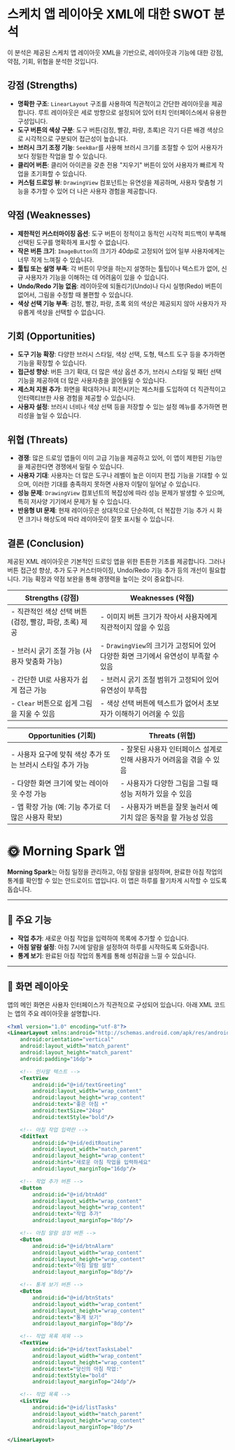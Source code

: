 # 스케치 앱 레이아웃 XML에 대한 SWOT 분석

이 분석은 제공된 스케치 앱 레이아웃 XML을 기반으로, 레이아웃과 기능에 대한 강점, 약점, 기회, 위협을 분석한 것입니다.

## 강점 (Strengths)

- **명확한 구조**: `LinearLayout` 구조를 사용하여 직관적이고 간단한 레이아웃을 제공합니다. 루트 레이아웃은 세로 방향으로 설정되어 있어 터치 인터페이스에서 유용한 구성입니다.
- **도구 버튼의 색상 구분**: 도구 버튼(검정, 빨강, 파랑, 초록)은 각기 다른 배경 색상으로 시각적으로 구분되어 접근성이 높습니다.
- **브러시 크기 조정 기능**: `SeekBar`를 사용해 브러시 크기를 조절할 수 있어 사용자가 보다 정밀한 작업을 할 수 있습니다.
- **클리어 버튼**: 클리어 아이콘을 갖춘 전용 "지우기" 버튼이 있어 사용자가 빠르게 작업을 초기화할 수 있습니다.
- **커스텀 드로잉 뷰**: `DrawingView` 컴포넌트는 유연성을 제공하며, 사용자 맞춤형 기능을 추가할 수 있어 더 나은 사용자 경험을 제공합니다.

## 약점 (Weaknesses)

- **제한적인 커스터마이징 옵션**: 도구 버튼이 정적이고 동적인 시각적 피드백이 부족해 선택된 도구를 명확하게 표시할 수 없습니다.
- **작은 버튼 크기**: `ImageButton`의 크기가 40dp로 고정되어 있어 일부 사용자에게는 너무 작게 느껴질 수 있습니다.
- **툴팁 또는 설명 부족**: 각 버튼이 무엇을 하는지 설명하는 툴팁이나 텍스트가 없어, 신규 사용자가 기능을 이해하는 데 어려움이 있을 수 있습니다.
- **Undo/Redo 기능 없음**: 레이아웃에 되돌리기(Undo)나 다시 실행(Redo) 버튼이 없어서, 그림을 수정할 때 불편할 수 있습니다.
- **색상 선택 기능 부족**: 검정, 빨강, 파랑, 초록 외의 색상은 제공되지 않아 사용자가 자유롭게 색상을 선택할 수 없습니다.

## 기회 (Opportunities)

- **도구 기능 확장**: 다양한 브러시 스타일, 색상 선택, 도형, 텍스트 도구 등을 추가하면 기능을 확장할 수 있습니다.
- **접근성 향상**: 버튼 크기 확대, 더 많은 색상 옵션 추가, 브러시 스타일 및 패턴 선택 기능을 제공하여 더 많은 사용자층을 끌어들일 수 있습니다.
- **제스처 지원 추가**: 화면을 확대하거나 회전시키는 제스처를 도입하여 더 직관적이고 인터랙티브한 사용 경험을 제공할 수 있습니다.
- **사용자 설정**: 브러시 너비나 색상 선택 등을 저장할 수 있는 설정 메뉴를 추가하면 편리성을 높일 수 있습니다.

## 위협 (Threats)

- **경쟁**: 많은 드로잉 앱들이 이미 고급 기능을 제공하고 있어, 이 앱이 제한된 기능만을 제공한다면 경쟁에서 밀릴 수 있습니다.
- **사용자 기대**: 사용자는 더 많은 도구나 레벨이 높은 이미지 편집 기능을 기대할 수 있으며, 이러한 기대를 충족하지 못하면 사용자 이탈이 일어날 수 있습니다.
- **성능 문제**: `DrawingView` 컴포넌트의 복잡성에 따라 성능 문제가 발생할 수 있으며, 특히 저사양 기기에서 문제가 될 수 있습니다.
- **반응형 UI 문제**: 현재 레이아웃은 상대적으로 단순하여, 더 복잡한 기능 추가 시 화면 크기나 해상도에 따라 레이아웃이 잘못 표시될 수 있습니다.

## 결론 (Conclusion)

제공된 XML 레이아웃은 기본적인 드로잉 앱을 위한 튼튼한 기초를 제공합니다. 그러나 버튼 접근성 향상, 추가 도구 커스터마이징, Undo/Redo 기능 추가 등의 개선이 필요합니다. 기능 확장과 약점 보완을 통해 경쟁력을 높이는 것이 중요합니다.





| **Strengths (강점)**                 | **Weaknesses (약점)**                                    |
| ---------------------------------- | ------------------------------------------------------ |
| - 직관적인 색상 선택 버튼(검정, 빨강, 파랑, 초록) 제공 | - 이미지 버튼 크기가 작아서 사용자에게 직관적이지 않을 수 있음                   |
| - 브러시 굵기 조절 가능 (사용자 맞춤화 가능)        | - `DrawingView`의 크기가 고정되어 있어 다양한 화면 크기에서 유연성이 부족할 수 있음 |
| - 간단한 UI로 사용자가 쉽게 접근 가능            | - 브러시 굵기 조절 범위가 고정되어 있어 유연성이 부족함                       |
| - `Clear` 버튼으로 쉽게 그림을 지울 수 있음      | - 색상 선택 버튼에 텍스트가 없어서 초보자가 이해하기 어려울 수 있음                |

| **Opportunities (기회)**              | **Threats (위협)**                         |
| ----------------------------------- | ---------------------------------------- |
| - 사용자 요구에 맞춰 색상 추가 또는 브러시 스타일 추가 가능 | - 잘못된 사용자 인터페이스 설계로 인해 사용자가 어려움을 겪을 수 있음 |
| - 다양한 화면 크기에 맞는 레이아웃 수정 가능          | - 사용자가 다양한 그림을 그릴 때 성능 저하가 있을 수 있음       |
| - 앱 확장 가능 (예: 기능 추가로 더 많은 사용자 확보)   | - 사용자가 버튼을 잘못 눌러서 예기치 않은 동작을 할 가능성 있음    |






# 🌞 **Morning Spark** 앱

**Morning Spark**는 아침 일정을 관리하고, 아침 알람을 설정하며, 완료한 아침 작업의 통계를 확인할 수 있는 안드로이드 앱입니다. 이 앱은 하루를 활기차게 시작할 수 있도록 돕습니다.

---

## 🚀 주요 기능

- **작업 추가**: 새로운 아침 작업을 입력하여 목록에 추가할 수 있습니다.
- **아침 알람 설정**: 아침 7시에 알람을 설정하여 하루를 시작하도록 도와줍니다.
- **통계 보기**: 완료된 아침 작업의 통계를 통해 성취감을 느낄 수 있습니다.

---

## 📸 화면 레이아웃

앱의 메인 화면은 사용자 인터페이스가 직관적으로 구성되어 있습니다. 아래 XML 코드는 앱의 주요 레이아웃을 설명합니다.

```xml
<?xml version="1.0" encoding="utf-8"?>
<LinearLayout xmlns:android="http://schemas.android.com/apk/res/android"
    android:orientation="vertical"
    android:layout_width="match_parent"
    android:layout_height="match_parent"
    android:padding="16dp">

    <!-- 인사말 텍스트 -->
    <TextView
        android:id="@+id/textGreeting"
        android:layout_width="wrap_content"
        android:layout_height="wrap_content"
        android:text="좋은 아침 ☀️"
        android:textSize="24sp"
        android:textStyle="bold"/>

    <!-- 아침 작업 입력란 -->
    <EditText
        android:id="@+id/editRoutine"
        android:layout_width="match_parent"
        android:layout_height="wrap_content"
        android:hint="새로운 아침 작업을 입력하세요"
        android:layout_marginTop="16dp"/>

    <!-- 작업 추가 버튼 -->
    <Button
        android:id="@+id/btnAdd"
        android:layout_width="wrap_content"
        android:layout_height="wrap_content"
        android:text="작업 추가"
        android:layout_marginTop="8dp"/>

    <!-- 아침 알람 설정 버튼 -->
    <Button
        android:id="@+id/btnAlarm"
        android:layout_width="wrap_content"
        android:layout_height="wrap_content"
        android:text="아침 알람 설정"
        android:layout_marginTop="8dp"/>

    <!-- 통계 보기 버튼 -->
    <Button
        android:id="@+id/btnStats"
        android:layout_width="wrap_content"
        android:layout_height="wrap_content"
        android:text="통계 보기"
        android:layout_marginTop="8dp"/>

    <!-- 작업 목록 제목 -->
    <TextView
        android:id="@+id/textTasksLabel"
        android:layout_width="wrap_content"
        android:layout_height="wrap_content"
        android:text="당신의 아침 작업:"
        android:textStyle="bold"
        android:layout_marginTop="24dp"/>

    <!-- 작업 목록 -->
    <ListView
        android:id="@+id/listTasks"
        android:layout_width="match_parent"
        android:layout_height="wrap_content"
        android:layout_marginTop="8dp"/>

</LinearLayout>





